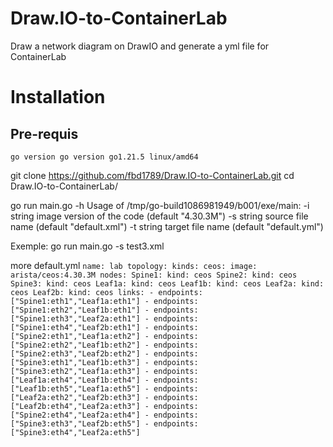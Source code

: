 ﻿# Draw.IO-to-ContainerLab

Draw a network diagram on DrawIO and generate a yml file for ContainerLab

# Installation
## Pre-requis
`go version
go version go1.21.5 linux/amd64`

git clone https://github.com/fbd1789/Draw.IO-to-ContainerLab.git
cd Draw.IO-to-ContainerLab/

go run main.go -h
Usage of /tmp/go-build1086981949/b001/exe/main:
  -i string
        image version of the code (default "4.30.3M")
  -s string
        source file name (default "default.xml")
  -t string
        target file name (default "default.yml")

Exemple:
go run main.go -s test3.xml

more default.yml
`name: lab
topology:
  kinds:
    ceos:
      image: arista/ceos:4.30.3M
  nodes:
    Spine1:
      kind: ceos
    Spine2:
      kind: ceos
    Spine3:
      kind: ceos
    Leaf1a:
      kind: ceos
    Leaf1b:
      kind: ceos
    Leaf2a:
      kind: ceos
    Leaf2b:
      kind: ceos
  links:
    - endpoints: ["Spine1:eth1","Leaf1a:eth1"]
    - endpoints: ["Spine1:eth2","Leaf1b:eth1"]
    - endpoints: ["Spine1:eth3","Leaf2a:eth1"]
    - endpoints: ["Spine1:eth4","Leaf2b:eth1"]
    - endpoints: ["Spine2:eth1","Leaf1a:eth2"]
    - endpoints: ["Spine2:eth2","Leaf1b:eth2"]
    - endpoints: ["Spine2:eth3","Leaf2b:eth2"]
    - endpoints: ["Spine3:eth1","Leaf1b:eth3"]
    - endpoints: ["Spine3:eth2","Leaf1a:eth3"]
    - endpoints: ["Leaf1a:eth4","Leaf1b:eth4"]
    - endpoints: ["Leaf1b:eth5","Leaf1a:eth5"]
    - endpoints: ["Leaf2a:eth2","Leaf2b:eth3"]
    - endpoints: ["Leaf2b:eth4","Leaf2a:eth3"]
    - endpoints: ["Spine2:eth4","Leaf2a:eth4"]
    - endpoints: ["Spine3:eth3","Leaf2b:eth5"]
    - endpoints: ["Spine3:eth4","Leaf2a:eth5"]
    `
